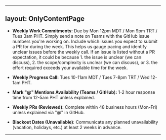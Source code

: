    ---
   layout: OnlyContentPage
   ---

- **Weekly Work Commitments:** Due by Mon 12pm MDT / Mon 9pm TRT / Tues 3am PHT. Simply send a note on Teams with the GitHub issue numbers you're working on. Include which issues you expect to submit a PR for during the week. This helps us gauge pacing and identify unclear issues before the weekly call. If an issue is listed without a PR expectation, it could be because 1. the issue is unclear (we can discuss), 2. the scope/complexity is unclear (we can discuss), or 3. the effort required exceeds your available time for the week.

- **Weekly Progress Call:** Tues 10-11am MDT / Tues 7-8pm TRT / Wed 12-1am PHT.

- **Mark "@" Mentions Availability (Teams / GitHub):** 1-2 hour response time from 12-5am PHT unless explained.

- **Weekly PRs (Reviewed):** Complete within 48 business hours (Mon-Fri) unless explained via "@" in GitHub.

- **Blackout Dates (Unavailable):** Communicate any planned unavailability (vacation, holidays, etc.) at least 2 weeks in advance.

---